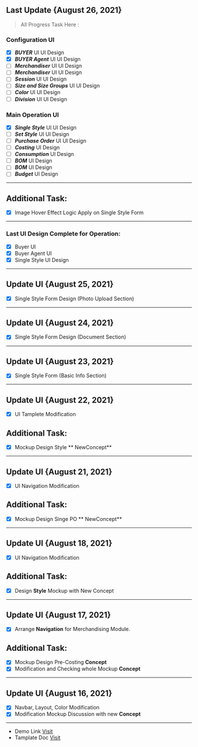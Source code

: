 ## Last Update {August 26, 2021}

> All Progress Task Here :

### Configuration UI
- [x] **_BUYER_** UI UI Design
- [x] **_BUYER Agent_** UI UI Design
- [ ] **_Merchandiser_** UI UI Design
- [ ] **_Merchandiser_** UI UI Design
- [ ] **_Session_** UI UI Design
- [ ] **_Size and Size Groups_** UI UI Design
- [ ] **_Color_** UI UI Design
- [ ] **_Division_** UI UI Design

### Main Operation UI
- [x] **_Single Style_** UI UI Design
- [ ] **_Set Style_** UI UI Design
- [ ] **_Purchase Order_** UI UI Design
- [ ] **_Costing_** UI Design 
- [ ] **_Consumption_** UI Design
- [ ] **_BOM_** UI Design
- [ ] **_BOM_** UI Design
- [ ] **_Budget_** UI Design
---

## Additional Task:

- [x] Image Hover Effect Logic Apply on Single Style Form
---

### Last UI Design Complete for Operation:

- [x] Buyer UI
- [x]  Buyer Agent UI
- [x] Single Style UI Design

---

## Update UI {August 25, 2021}
- [x] Single Style Form Design (Photo Upload Section)

---

## Update UI {August 24, 2021}
- [x] Single Style Form Design (Document Section)

---

## Update UI {August 23, 2021}
- [x] Single Style Form (Basic Info Section) 

---

## Update UI {August 22, 2021}

- [x] UI Tamplete Modification

## Additional Task:

- [x] Mockup Design Style ** NewConcept**

---

## Update UI {August 21, 2021}

- [x] UI Navigation Modification

## Additional Task:

- [x] Mockup Design Singe PO ** NewConcept**

---

## Update UI {August 18, 2021}

- [x] UI Navigation Modification

## Additional Task:

- [x] Design **Style** Mockup with New Concept

---

## Update UI {August 17, 2021}

- [x] Arrange **Navigation** for Merchandising Module.

## Additional Task:

- [x] Mockup Design Pre-Costing **Concept**
- [x] Modification and Checking whole Mockup **Concept**

---

## Update UI {August 16, 2021}

- [x] Navbar, Layout, Color Modification
- [x] Modification Mockup Discussion with new **Concept**

---

- Demo Link
  [Visit](https://pixinvent.com/demo/vuexy-react-admin-dashboard-template/demo-1/dashboard/ecommerce)
- Tamplate Doc
  [Visit](https://pixinvent.com/demo/vuexy-react-admin-dashboard-template/documentation/docs/)
